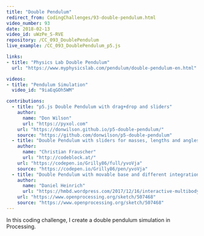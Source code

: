 ```yaml
---
title: "Double Pendulum"
redirect_from: CodingChallenges/93-double-pendulum.html
video_number: 93
date: 2018-02-13
video_id: uWzPe_S-RVE
repository: /CC_093_DoublePendulum
live_example: /CC_093_DoublePendulum_p5.js

links:
- title: "Physics Lab Double Pendulum"
  url: "https://www.myphysicslab.com/pendulum/double-pendulum-en.html"

videos:
- title: "Pendulum Simulation"
  video_id: "9iaEqGOh5WM"

contributions:
  - title: "p5.js Double Pendulum with drag+drop and sliders"
    author:
      name: "Don Wilson"
      url: "https://pyxol.com"
    url: "https://donwilson.github.io/p5-double-pendulum/"
    source: "https://github.com/donwilson/p5-double-pendulum"
  - title: "Double Pendulum with sliders for masses, lengths and angles"
    author:
      name: "Christian Frauscher"
      url: "http://codeblock.at/"
    url: "https://codepen.io/Grilly86/full/yvoVja"
    source: "https://codepen.io/Grilly86/pen/yvoVja"
  - title: "Double Pendulum with movable base and different integration algorithms"
    author:
      name: "Daniel Heinrich"
      url: "https://hmbd.wordpress.com/2017/12/16/interactive-multibody-dynamics-in-processing/"
    url: "https://www.openprocessing.org/sketch/507468"
    source: "https://www.openprocessing.org/sketch/507468"
---
```


In this coding challenge, I create a double pendulum simulation in Processing.
